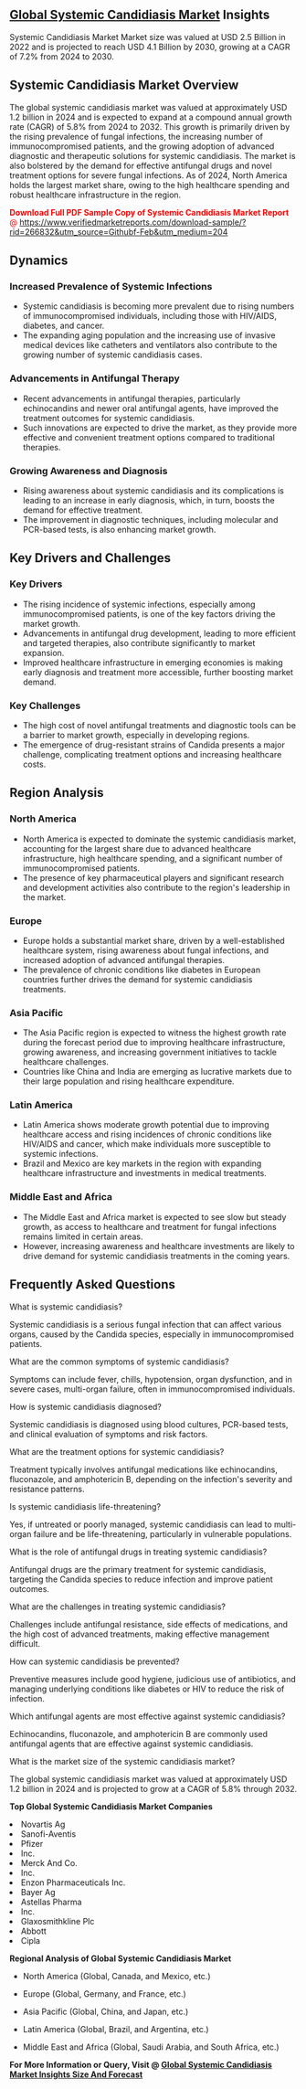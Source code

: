 <h2><a href="https://www.verifiedmarketreports.com/download-sample/?rid=266832&amp;utm_source=Githubf&amp;utm_medium=204" target="_blank">Global Systemic Candidiasis Market</a> Insights</h2><p>Systemic Candidiasis Market Market size was valued at USD 2.5 Billion in 2022 and is projected to reach USD 4.1 Billion by 2030, growing at a CAGR of 7.2% from 2024 to 2030.</p><p> <h2>Systemic Candidiasis Market Overview</h2> <p>The global systemic candidiasis market was valued at approximately USD 1.2 billion in 2024 and is expected to expand at a compound annual growth rate (CAGR) of 5.8% from 2024 to 2032. This growth is primarily driven by the rising prevalence of fungal infections, the increasing number of immunocompromised patients, and the growing adoption of advanced diagnostic and therapeutic solutions for systemic candidiasis. The market is also bolstered by the demand for effective antifungal drugs and novel treatment options for severe fungal infections. As of 2024, North America holds the largest market share, owing to the high healthcare spending and robust healthcare infrastructure in the region.</p> <p><p><span class=""><span style="color: #ff0000;"><strong>Download Full PDF Sample Copy of Systemic Candidiasis Market Report</strong> @ </span><a href="https://www.verifiedmarketreports.com/download-sample/?rid=266832&amp;utm_source=Githubf-Feb&amp;utm_medium=204" target="_blank">https://www.verifiedmarketreports.com/download-sample/?rid=266832&amp;utm_source=Githubf-Feb&amp;utm_medium=204</a></span></p></p> <h2>Dynamics</h2> <h3>Increased Prevalence of Systemic Infections</h3> <ul> <li>Systemic candidiasis is becoming more prevalent due to rising numbers of immunocompromised individuals, including those with HIV/AIDS, diabetes, and cancer.</li> <li>The expanding aging population and the increasing use of invasive medical devices like catheters and ventilators also contribute to the growing number of systemic candidiasis cases.</li> </ul> <h3>Advancements in Antifungal Therapy</h3> <ul> <li>Recent advancements in antifungal therapies, particularly echinocandins and newer oral antifungal agents, have improved the treatment outcomes for systemic candidiasis.</li> <li>Such innovations are expected to drive the market, as they provide more effective and convenient treatment options compared to traditional therapies.</li> </ul> <h3>Growing Awareness and Diagnosis</h3> <ul> <li>Rising awareness about systemic candidiasis and its complications is leading to an increase in early diagnosis, which, in turn, boosts the demand for effective treatment.</li> <li>The improvement in diagnostic techniques, including molecular and PCR-based tests, is also enhancing market growth.</li> </ul> <h2>Key Drivers and Challenges</h2> <h3>Key Drivers</h3> <ul> <li>The rising incidence of systemic infections, especially among immunocompromised patients, is one of the key factors driving the market growth.</li> <li>Advancements in antifungal drug development, leading to more efficient and targeted therapies, also contribute significantly to market expansion.</li> <li>Improved healthcare infrastructure in emerging economies is making early diagnosis and treatment more accessible, further boosting market demand.</li> </ul> <h3>Key Challenges</h3> <ul> <li>The high cost of novel antifungal treatments and diagnostic tools can be a barrier to market growth, especially in developing regions.</li> <li>The emergence of drug-resistant strains of Candida presents a major challenge, complicating treatment options and increasing healthcare costs.</li> </ul> <h2>Region Analysis</h2> <h3>North America</h3> <ul> <li>North America is expected to dominate the systemic candidiasis market, accounting for the largest share due to advanced healthcare infrastructure, high healthcare spending, and a significant number of immunocompromised patients.</li> <li>The presence of key pharmaceutical players and significant research and development activities also contribute to the region's leadership in the market.</li> </ul> <h3>Europe</h3> <ul> <li>Europe holds a substantial market share, driven by a well-established healthcare system, rising awareness about fungal infections, and increased adoption of advanced antifungal therapies.</li> <li>The prevalence of chronic conditions like diabetes in European countries further drives the demand for systemic candidiasis treatments.</li> </ul> <h3>Asia Pacific</h3> <ul> <li>The Asia Pacific region is expected to witness the highest growth rate during the forecast period due to improving healthcare infrastructure, growing awareness, and increasing government initiatives to tackle healthcare challenges.</li> <li>Countries like China and India are emerging as lucrative markets due to their large population and rising healthcare expenditure.</li> </ul> <h3>Latin America</h3> <ul> <li>Latin America shows moderate growth potential due to improving healthcare access and rising incidences of chronic conditions like HIV/AIDS and cancer, which make individuals more susceptible to systemic infections.</li> <li>Brazil and Mexico are key markets in the region with expanding healthcare infrastructure and investments in medical treatments.</li> </ul> <h3>Middle East and Africa</h3> <ul> <li>The Middle East and Africa market is expected to see slow but steady growth, as access to healthcare and treatment for fungal infections remains limited in certain areas.</li> <li>However, increasing awareness and healthcare investments are likely to drive demand for systemic candidiasis treatments in the coming years.</li> </ul> <h2>Frequently Asked Questions</h2> <p>What is systemic candidiasis?</p> <p>Systemic candidiasis is a serious fungal infection that can affect various organs, caused by the Candida species, especially in immunocompromised patients.</p> <p>What are the common symptoms of systemic candidiasis?</p> <p>Symptoms can include fever, chills, hypotension, organ dysfunction, and in severe cases, multi-organ failure, often in immunocompromised individuals.</p> <p>How is systemic candidiasis diagnosed?</p> <p>Systemic candidiasis is diagnosed using blood cultures, PCR-based tests, and clinical evaluation of symptoms and risk factors.</p> <p>What are the treatment options for systemic candidiasis?</p> <p>Treatment typically involves antifungal medications like echinocandins, fluconazole, and amphotericin B, depending on the infection's severity and resistance patterns.</p> <p>Is systemic candidiasis life-threatening?</p> <p>Yes, if untreated or poorly managed, systemic candidiasis can lead to multi-organ failure and be life-threatening, particularly in vulnerable populations.</p> <p>What is the role of antifungal drugs in treating systemic candidiasis?</p> <p>Antifungal drugs are the primary treatment for systemic candidiasis, targeting the Candida species to reduce infection and improve patient outcomes.</p> <p>What are the challenges in treating systemic candidiasis?</p> <p>Challenges include antifungal resistance, side effects of medications, and the high cost of advanced treatments, making effective management difficult.</p> <p>How can systemic candidiasis be prevented?</p> <p>Preventive measures include good hygiene, judicious use of antibiotics, and managing underlying conditions like diabetes or HIV to reduce the risk of infection.</p> <p>Which antifungal agents are most effective against systemic candidiasis?</p> <p>Echinocandins, fluconazole, and amphotericin B are commonly used antifungal agents that are effective against systemic candidiasis.</p> <p>What is the market size of the systemic candidiasis market?</p> <p>The global systemic candidiasis market was valued at approximately USD 1.2 billion in 2024 and is projected to grow at a CAGR of 5.8% through 2032.</p> </p><p><strong>Top Global Systemic Candidiasis Market Companies</strong></p><div data-test-id=""><p><li>Novartis Ag</li><li> Sanofi-Aventis</li><li> Pfizer</li><li> Inc.</li><li> Merck And Co.</li><li> Inc.</li><li> Enzon Pharmaceuticals Inc.</li><li> Bayer Ag</li><li> Astellas Pharma</li><li> Inc.</li><li> Glaxosmithkline Plc</li><li> Abbott</li><li> Cipla</li></p><div><strong>Regional Analysis of&nbsp;Global Systemic Candidiasis Market</strong></div><ul><li dir="ltr"><p dir="ltr">North America&nbsp;(Global, Canada, and Mexico, etc.)</p></li><li dir="ltr"><p dir="ltr">Europe (Global, Germany, and France, etc.)</p></li><li dir="ltr"><p dir="ltr">Asia Pacific&nbsp;(Global, China, and Japan, etc.)</p></li><li dir="ltr"><p dir="ltr">Latin America&nbsp;(Global, Brazil, and Argentina, etc.)</p></li><li dir="ltr">Middle East and Africa&nbsp;(Global, Saudi Arabia, and South Africa, etc.)</li></ul><p><strong>For More Information or Query, Visit @&nbsp;</strong><strong><a href="https://www.verifiedmarketreports.com/product/systemic-candidiasis-market/?utm_source=Githubf&amp;utm_medium=204" target="_blank">Global Systemic Candidiasis Market Insights Size And Forecast</a></strong></p></div>
